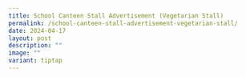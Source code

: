 ```yaml
---
title: School Canteen Stall Advertisement (Vegetarian Stall)
permalink: /school-canteen-stall-advertisement-vegetarian-stall/
date: 2024-04-17
layout: post
description: ""
image: ""
variant: tiptap
---
```

